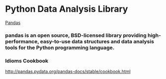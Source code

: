 # Python Data Analysis Library

[Pandas](pandas_logo.png)

### pandas is an open source, BSD-licensed library providing high-performance, easy-to-use data structures and data analysis tools for the Python programming language.


### Idioms Cookbook
http://pandas.pydata.org/pandas-docs/stable/cookbook.html
